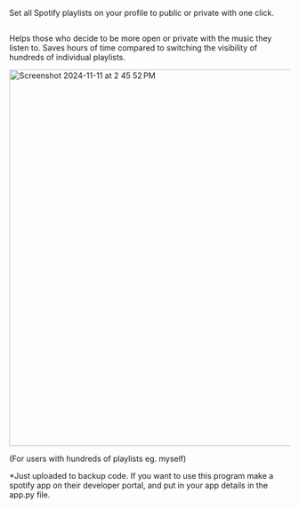 Set all Spotify playlists on your profile to public or private with one click.

##


Helps those who decide to be more open or private with the music they listen to. Saves hours of time compared to switching the visibility of hundreds of individual playlists.

<img width="678" alt="Screenshot 2024-11-11 at 2 45 52 PM" src="https://github.com/user-attachments/assets/a0073439-96f3-46ae-9b60-8e541a7089a9">

(For users with hundreds of playlists eg. myself)

*Just uploaded to backup code. If you want to use this program make a spotify app on their developer portal, and put in your app details in the app.py file.
